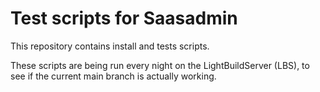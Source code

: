 Test scripts for Saasadmin
==========================

This repository contains install and tests scripts.

These scripts are being run every night on the LightBuildServer (LBS), to see if the current main branch is actually working.
